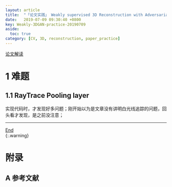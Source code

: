 ```yaml
---
layout: article
title:  "「论文实践」 Weakly supervised 3D Reconstruction with Adversarial Constraint"
date:   2019-07-09 09:30:40 +0800
key: Weakly-3DGAN-practice-20190709
aside:
  toc: true
category: [CV, 3D, reconstruction, paper_practice]
---
```

>    

<span id='head'></span>   

[论文解读](/cv/3d/reconstruction/paper_reading/2019/07/03/Weakly-supervised-3D-Reconstruction-with-Adversarial-Constraint-reading.html)     

# 1 难题
## 1.1 RayTrace Pooling layer    
实现代码时，才发现好多问题；刚开始以为是文章没有讲明白光线追踪的问题，回头看才发现，是之前没注意；    

------------------
[End](#head)   
{:.warning}  


# 附录
## A 参考文献
